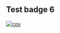 ## Test badge 6

[![cov](https://CryptoGearSolid.github.io/badge-test/badges/coverage.svg)](https://github.com/CryptoGearSolid/badge-test/actions)

